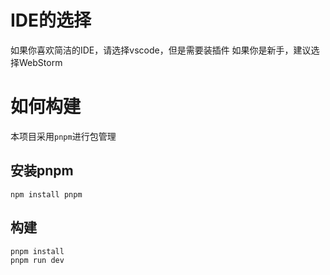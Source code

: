 # IDE的选择
如果你喜欢简洁的IDE，请选择vscode，但是需要装插件
如果你是新手，建议选择WebStorm

# 如何构建
本项目采用`pnpm`进行包管理

## 安装pnpm
```
npm install pnpm
```
## 构建
```
pnpm install
pnpm run dev
```
